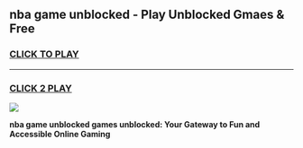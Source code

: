 
## nba game unblocked - Play Unblocked Gmaes & Free
<h3>
<a href="https://premium.freeplayer.one?title=nba_game_unblocked&ref=20F">CLICK TO PLAY</a></h3>
<hr>

<h3>
<a href="https://premium.freeplayer.one?title=nba_game_unblocked&ref=20F">CLICK 2 PLAY</a>
  
</h3>

<a href="https://premium.freeplayer.one?title=nba_game_unblocked&ref=20F/"><img src="https://clearcache.store/games.png"></a>


**nba game unblocked games unblocked: Your Gateway to Fun and Accessible Online Gaming**
